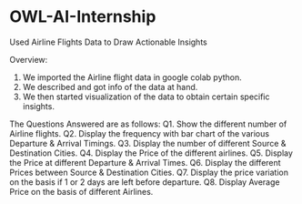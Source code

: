# OWL-AI-Internship
Used Airline Flights Data to Draw Actionable Insights 

Overview:
1. We imported the Airline flight data in google colab python.
2. We described and got info of the data at hand.
3. We then started visualization of the data to obtain certain specific insights.

The Questions Answered are as follows:
Q1. Show the different number of Airline flights.
Q2. Display the frequency with bar chart of the various Departure & Arrival Timings.
Q3. Display the number of different Source & Destination Cities.
Q4. Display the  Price of the different airlines.
Q5. Display the Price at different Departure & Arrival Times.
Q6. Display the different Prices between Source & Destination Cities.
Q7. Display the price variation on the basis if 1 or 2 days are left before departure.
Q8. Display Average Price on the basis of different Airlines.

